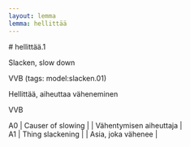 ```yaml
---
layout: lemma
lemma: hellittää
---
```


<div class="sense">
# <span class="sensename">hellittää.1</span>

<span class="description">Slacken, slow down</span>

VVB (tags: model:slacken.01)

<span class="description">Hellittää, aiheuttaa väheneminen</span>

VVB

A0 | Causer of slowing |   | Vähentymisen aiheuttaja |  
A1 | Thing slackening |   | Asia, joka vähenee |  

</div>

